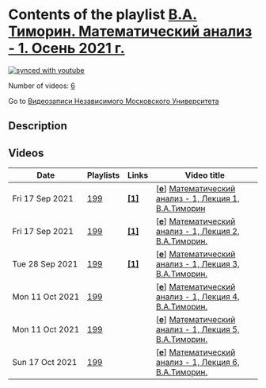 # Contents of the playlist [В.А. Тиморин. Математический анализ - 1. Осень 2021 г.](https://www.youtube.com/playlist?list=PLp9ABVh6_x4F8kk99Wfwj7qvGLREa2H5G)

[![synced with youtube](https://img.shields.io/github/last-commit/mathphysschool/mathphysschool.github.io/autoupdate1?label=synced%20with%20youtube)](#)

Number of videos: [6](#videos)

Go to [Видеозаписи Независимого Московского Университета](../README.md)

## Description



## Videos

|Date|Playlists|Links|Video title|
|---|---|---|---|
| Fri&nbsp;17&nbsp;Sep&nbsp;2021 | [199](../playlists/199 "В.А. Тиморин. Математический анализ - 1. Осень 2021 г.") | [**[1]**](https://ium.mccme.ru/f21/f21-Analiz1.html) | [[**e**](https://studio.youtube.com/video/A3rUS-WJDQc/edit "Edit")] [Математический анализ - 1, Лекция 1, В.А.Тиморин](https://www.youtube.com/watch?v=A3rUS-WJDQc&list=PLp9ABVh6_x4F8kk99Wfwj7qvGLREa2H5G "https://ium.mccme.ru/f21/f21-Analiz1.html") |
| Fri&nbsp;17&nbsp;Sep&nbsp;2021 | [199](../playlists/199 "В.А. Тиморин. Математический анализ - 1. Осень 2021 г.") | [**[1]**](https://ium.mccme.ru/f21/f21-Analiz1.html) | [[**e**](https://studio.youtube.com/video/sIKCPgRBC-k/edit "Edit")] [Математический анализ - 1, Лекция 2, В.А.Тиморин.](https://www.youtube.com/watch?v=sIKCPgRBC-k&list=PLp9ABVh6_x4F8kk99Wfwj7qvGLREa2H5G "https://ium.mccme.ru/f21/f21-Analiz1.html") |
| Tue&nbsp;28&nbsp;Sep&nbsp;2021 | [199](../playlists/199 "В.А. Тиморин. Математический анализ - 1. Осень 2021 г.") | [**[1]**](https://ium.mccme.ru/f21/f21-Analiz1.html) | [[**e**](https://studio.youtube.com/video/tVCO7f3dNt4/edit "Edit")] [Математический анализ - 1, Лекция 3, В.А.Тиморин.](https://www.youtube.com/watch?v=tVCO7f3dNt4&list=PLp9ABVh6_x4F8kk99Wfwj7qvGLREa2H5G "Подробнее о курсе: https://ium.mccme.ru/f21/f21-Analiz1.html") |
| Mon&nbsp;11&nbsp;Oct&nbsp;2021 | [199](../playlists/199 "В.А. Тиморин. Математический анализ - 1. Осень 2021 г.") |  | [[**e**](https://studio.youtube.com/video/s1QPAMycgrc/edit "Edit")] [Математический анализ - 1, Лекция 4, В.А.Тиморин.](https://www.youtube.com/watch?v=s1QPAMycgrc&list=PLp9ABVh6_x4F8kk99Wfwj7qvGLREa2H5G "29.09.2021 г.") |
| Mon&nbsp;11&nbsp;Oct&nbsp;2021 | [199](../playlists/199 "В.А. Тиморин. Математический анализ - 1. Осень 2021 г.") |  | [[**e**](https://studio.youtube.com/video/NQ05TmhBxGk/edit "Edit")] [Математический анализ - 1, Лекция 5, В.А.Тиморин.](https://www.youtube.com/watch?v=NQ05TmhBxGk&list=PLp9ABVh6_x4F8kk99Wfwj7qvGLREa2H5G "06.10.2021 г.") |
| Sun&nbsp;17&nbsp;Oct&nbsp;2021 | [199](../playlists/199 "В.А. Тиморин. Математический анализ - 1. Осень 2021 г.") |  | [[**e**](https://studio.youtube.com/video/KnMljC1v08M/edit "Edit")] [Математический анализ - 1, Лекция 6, В.А.Тиморин.](https://www.youtube.com/watch?v=KnMljC1v08M&list=PLp9ABVh6_x4F8kk99Wfwj7qvGLREa2H5G) |
